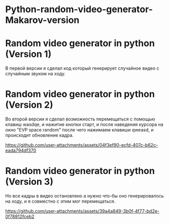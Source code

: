 # Python-random-video-generator-Makarov-version

# Random video generator in python (Version 1)

В первой версии я сделал код который генерирует случайное видео с случайным звуком на ходу.

# Random video generator in python (Version 2)

Во второй версии я сделал возможность перемещаться с помощью клавиш wasdqe, и нажитие кнопки старт, и после наведения курсора на окно "EVP space random" после чего нажимаем клавиши qweasd, и происходит обновление кадра.

https://github.com/user-attachments/assets/04f3ef90-ecfd-407c-b62c-eada794df370

# Random video generator in python (Version 3)

Но все кадры в видео остановлено а нужно что-бы оно генерировалось на ходу, и я совместно с этим мог перемещаться.

https://github.com/user-attachments/assets/39a4a849-3b0f-4f77-bd2e-0f78812fceb2

